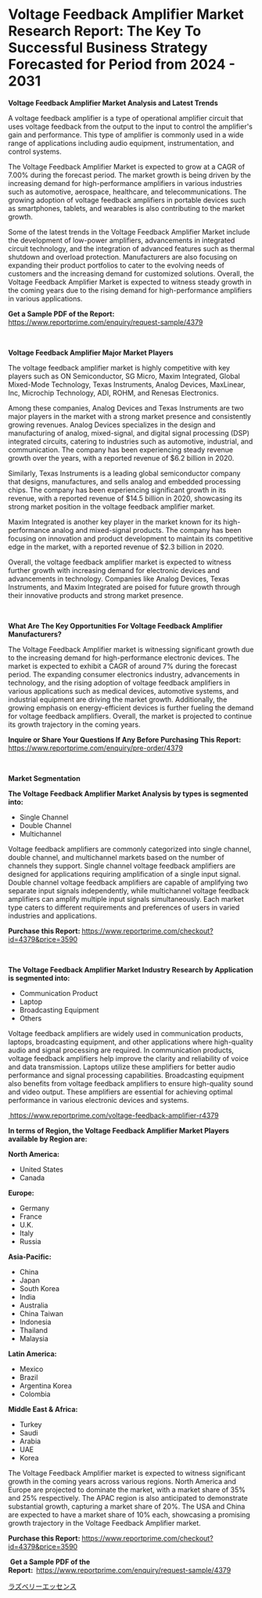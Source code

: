 <p><h1>Voltage Feedback Amplifier Market Research Report: The Key To Successful Business Strategy Forecasted for Period from 2024 - 2031</h1></p><p><strong>Voltage Feedback Amplifier Market Analysis and Latest Trends</strong></p>
<p><p>A voltage feedback amplifier is a type of operational amplifier circuit that uses voltage feedback from the output to the input to control the amplifier's gain and performance. This type of amplifier is commonly used in a wide range of applications including audio equipment, instrumentation, and control systems.</p><p>The Voltage Feedback Amplifier Market is expected to grow at a CAGR of 7.00% during the forecast period. The market growth is being driven by the increasing demand for high-performance amplifiers in various industries such as automotive, aerospace, healthcare, and telecommunications. The growing adoption of voltage feedback amplifiers in portable devices such as smartphones, tablets, and wearables is also contributing to the market growth.</p><p>Some of the latest trends in the Voltage Feedback Amplifier Market include the development of low-power amplifiers, advancements in integrated circuit technology, and the integration of advanced features such as thermal shutdown and overload protection. Manufacturers are also focusing on expanding their product portfolios to cater to the evolving needs of customers and the increasing demand for customized solutions. Overall, the Voltage Feedback Amplifier Market is expected to witness steady growth in the coming years due to the rising demand for high-performance amplifiers in various applications.</p></p>
<p><strong>Get a Sample PDF of the Report:&nbsp;</strong> <a href="https://www.reportprime.com/enquiry/request-sample/4379">https://www.reportprime.com/enquiry/request-sample/4379</a></p>
<p>&nbsp;</p>
<p><strong>Voltage Feedback Amplifier Major Market Players</strong></p>
<p><p>The voltage feedback amplifier market is highly competitive with key players such as ON Semiconductor, SG Micro, Maxim Integrated, Global Mixed-Mode Technology, Texas Instruments, Analog Devices, MaxLinear, Inc, Microchip Technology, ADI, ROHM, and Renesas Electronics.</p><p>Among these companies, Analog Devices and Texas Instruments are two major players in the market with a strong market presence and consistently growing revenues. Analog Devices specializes in the design and manufacturing of analog, mixed-signal, and digital signal processing (DSP) integrated circuits, catering to industries such as automotive, industrial, and communication. The company has been experiencing steady revenue growth over the years, with a reported revenue of $6.2 billion in 2020.</p><p>Similarly, Texas Instruments is a leading global semiconductor company that designs, manufactures, and sells analog and embedded processing chips. The company has been experiencing significant growth in its revenue, with a reported revenue of $14.5 billion in 2020, showcasing its strong market position in the voltage feedback amplifier market.</p><p>Maxim Integrated is another key player in the market known for its high-performance analog and mixed-signal products. The company has been focusing on innovation and product development to maintain its competitive edge in the market, with a reported revenue of $2.3 billion in 2020.</p><p>Overall, the voltage feedback amplifier market is expected to witness further growth with increasing demand for electronic devices and advancements in technology. Companies like Analog Devices, Texas Instruments, and Maxim Integrated are poised for future growth through their innovative products and strong market presence.</p></p>
<p>&nbsp;</p>
<p><strong>What Are The Key Opportunities For Voltage Feedback Amplifier Manufacturers?</strong></p>
<p><p>The Voltage Feedback Amplifier market is witnessing significant growth due to the increasing demand for high-performance electronic devices. The market is expected to exhibit a CAGR of around 7% during the forecast period. The expanding consumer electronics industry, advancements in technology, and the rising adoption of voltage feedback amplifiers in various applications such as medical devices, automotive systems, and industrial equipment are driving the market growth. Additionally, the growing emphasis on energy-efficient devices is further fueling the demand for voltage feedback amplifiers. Overall, the market is projected to continue its growth trajectory in the coming years.</p></p>
<p><strong>Inquire or Share Your Questions If Any Before Purchasing This Report:</strong> <a href="https://www.reportprime.com/enquiry/pre-order/4379">https://www.reportprime.com/enquiry/pre-order/4379</a></p>
<p>&nbsp;</p>
<p><strong>Market Segmentation</strong></p>
<p><strong>The Voltage Feedback Amplifier Market Analysis by types is segmented into:</strong></p>
<p><ul><li>Single Channel</li><li>Double Channel</li><li>Multichannel</li></ul></p>
<p><p>Voltage feedback amplifiers are commonly categorized into single channel, double channel, and multichannel markets based on the number of channels they support. Single channel voltage feedback amplifiers are designed for applications requiring amplification of a single input signal. Double channel voltage feedback amplifiers are capable of amplifying two separate input signals independently, while multichannel voltage feedback amplifiers can amplify multiple input signals simultaneously. Each market type caters to different requirements and preferences of users in varied industries and applications.</p></p>
<p><strong>Purchase this Report:&nbsp;</strong><a href="https://www.reportprime.com/checkout?id=4379&price=3590">https://www.reportprime.com/checkout?id=4379&price=3590</a></p>
<p>&nbsp;</p>
<p><strong>The Voltage Feedback Amplifier Market Industry Research by Application is segmented into:</strong></p>
<p><ul><li>Communication Product</li><li>Laptop</li><li>Broadcasting Equipment</li><li>Others</li></ul></p>
<p><p>Voltage feedback amplifiers are widely used in communication products, laptops, broadcasting equipment, and other applications where high-quality audio and signal processing are required. In communication products, voltage feedback amplifiers help improve the clarity and reliability of voice and data transmission. Laptops utilize these amplifiers for better audio performance and signal processing capabilities. Broadcasting equipment also benefits from voltage feedback amplifiers to ensure high-quality sound and video output. These amplifiers are essential for achieving optimal performance in various electronic devices and systems.</p></p>
<p><a href="https://www.reportprime.com/voltage-feedback-amplifier-r4379">&nbsp;https://www.reportprime.com/voltage-feedback-amplifier-r4379</a></p>
<p><strong>In terms of Region, the Voltage Feedback Amplifier Market Players available by Region are:</strong></p>
<p>
    <p> <strong> North America: </strong>
        <ul>
            <li>United States</li>
            <li>Canada</li>
        </ul>
        </p> 
    <p> <strong> Europe: </strong>
        <ul>
            <li>Germany</li>
            <li>France</li>
            <li>U.K.</li>
            <li>Italy</li>
            <li>Russia</li>
        </ul>
        </p> 
    <p> <strong> Asia-Pacific: </strong>
        <ul>
            <li>China</li>
            <li>Japan</li>
            <li>South Korea</li>
            <li>India</li>
            <li>Australia</li>
            <li>China Taiwan</li>
            <li>Indonesia</li>
            <li>Thailand</li>
            <li>Malaysia</li>
        </ul>
        </p> 
    <p> <strong> Latin America: </strong>
        <ul>
            <li>Mexico</li>
            <li>Brazil</li>
            <li>Argentina Korea</li>
            <li>Colombia</li>
        </ul>
        </p> 
    <p> <strong> Middle East & Africa: </strong>
        <ul>
            <li>Turkey</li>
            <li>Saudi</li>
            <li>Arabia</li>
            <li>UAE</li>
            <li>Korea</li>
        </ul>
    </p>
    </p>
<p><p>The Voltage Feedback Amplifier market is expected to witness significant growth in the coming years across various regions. North America and Europe are projected to dominate the market, with a market share of 35% and 25% respectively. The APAC region is also anticipated to demonstrate substantial growth, capturing a market share of 20%. The USA and China are expected to have a market share of 10% each, showcasing a promising growth trajectory in the Voltage Feedback Amplifier market.</p></p>
<p><strong>Purchase this Report: </strong><a href="https://www.reportprime.com/checkout?id=4379&price=3590">https://www.reportprime.com/checkout?id=4379&price=3590</a></p>
<p>&nbsp;<strong>Get a Sample PDF of the Report:&nbsp;&nbsp;</strong><a href="https://www.reportprime.com/enquiry/request-sample/4379">https://www.reportprime.com/enquiry/request-sample/4379</a></p>
<p><strong></strong></p>
<p><p><a href="https://github.com/oqxogxyvqe90775/Market-Research-Report-List-2/blob/main/999459773562.md">ラズベリーエッセンス</a></p></p>